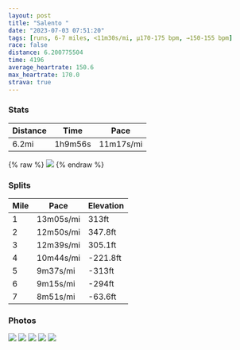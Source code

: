 ```yaml
---
layout: post
title: "Salento "
date: "2023-07-03 07:51:20"
tags: [runs, 6-7 miles, <11m30s/mi, μ170-175 bpm, →150-155 bpm]
race: false
distance: 6.200775504
time: 4196
average_heartrate: 150.6
max_heartrate: 170.0
strava: true
---
```


### Stats

| Distance | Time | Pace |
|----------|------|------|
|6.2mi|1h9m56s|11m17s/mi|

{% raw %}
<img src='https://maps.googleapis.com/maps/api/staticmap?maptype=roadmap&path=enc:quh[boelMCEBMMs@DECEVQTEPKBQb@QTkCTo@Da@PKFQHGf@MD_@HBB_@Rm@PGNShBIrCg@Xc@J@VOd@Df@XzCGPFv@v@DLXHRA@G\Gp@m@RGFK@UNq@Z_ArCoCp@}@DWLIP?r@SP@d@a@Po@^GN]LAR}@UaAMKDUUwAJSJEd@CNID]~@w@lAs@x@GfA^XChBVp@Gj@c@H?`@g@@{@FMdBgAfAQv@P|B`A`@ZNZ?PGJD^@n@q@|@Yj@SHUb@BX\NH@^OdAo@dASj@g@xA@d@D`@d@\Pf@PT?h@f@|@\^Ez@_Av@On@]z@CdA\ZX`@t@^^p@Lp@_@dBwB?SVq@Fs@Ns@t@a@l@Ff@GZe@RIREl@B\El@o@HQRcABa@KGa@{@QESWOCAWLa@X[jAk@h@a@f@w@jBg@JKDW?a@MY_AYc@]a@_AP_@LGHL^?h@G^WR?zAWzA`An@N`@?vAjAd@AR_@C}@Og@Du@j@aAXaB?QDUZ_@HELPtAxAPHtAUj@P^^b@XRDVC\]F?a@\[Jw@YW[a@Ya@A_ARMASQCQ]k@EQY[W@Q\Gd@?`@Mz@Un@WNYd@Ct@XbAQn@SJc@Gy@}@[Qa@A_AQ[c@_@U}APsB?OF_@\CFBLp@fARJdAfA@\ITQLeBd@GROFS`@_@Xy@f@]HYb@CVJRl@^NXZX?n@Mx@s@`AQJ[@{@Gk@d@OZQFoAEMDQZc@xCWz@s@d@_@j@gAh@o@SoA_C_Bg@]LKCAJMDGGWCU@YJc@p@QNm@Xi@CiAu@{@K{@u@_AKu@BUF_@\cBb@w@^c@EYUCiBX]|@q@d@kAG_@cAa@[WoAQaA_@o@FKR_@Po@l@IRKvA[\_A^{Bc@}@Be@Qy@M]@[VaAl@a@vAoAHUT^vBHP\TJTAPIZSX_Av@U^IAUZ_AVw@`@S|@g@R{AnAYf@E\e@RC|@I`@QPo@j@[Ha@@_@Q}@mAo@QcBJ_@OQYKG_@FIFQd@s@Z_BF]Hm@CUO[Dm@XSXKzAKXu@t@k@nAo@vB@d@[VWDSRB~@He@f@Y&key=AIzaSyC1MId7bFpkLXNAaYhBSTb8jLyiSqzbDtM&size=800x800&markers=color:yellow|label:S|4.63721,-75.56354&markers=color:green|label:F|4.636860000000002,-75.56307000000008'>
{% endraw %}

### Splits

| Mile | Pace | Elevation |
|------|------|-----------|
|1|13m05s/mi|313ft|
|2|12m50s/mi|347.8ft|
|3|12m39s/mi|305.1ft|
|4|10m44s/mi|-221.8ft|
|5|9m37s/mi|-313ft|
|6|9m15s/mi|-294ft|
|7|8m51s/mi|-63.6ft|

### Photos
<img src='https://dgtzuqphqg23d.cloudfront.net/V5TWeCZVxrSmIRGsPl-2jQ_qafk7o3JPgs4eFWnuJuo-576x768.jpg'>

<img src='https://dgtzuqphqg23d.cloudfront.net/1U_bfYFNq-A8FGhqa_VdF2u0MSOb7AHaDjHdOhQZTh8-768x576.jpg'>

<img src='https://dgtzuqphqg23d.cloudfront.net/IRbmXQ9m74QLvjfd9jh_mrZhRYDy8kx7HdYFQdSWkug-576x768.jpg'>

<img src='https://dgtzuqphqg23d.cloudfront.net/ky592uX4UcUg77A20BRUNyUAM6VV6RZwI6Suz8HAU48-576x768.jpg'>

<img src='https://dgtzuqphqg23d.cloudfront.net/Lr7t8YgvB52UOU87ZA2iKrxnTj2QvwUmolbBiv6mxow-576x768.jpg'>
